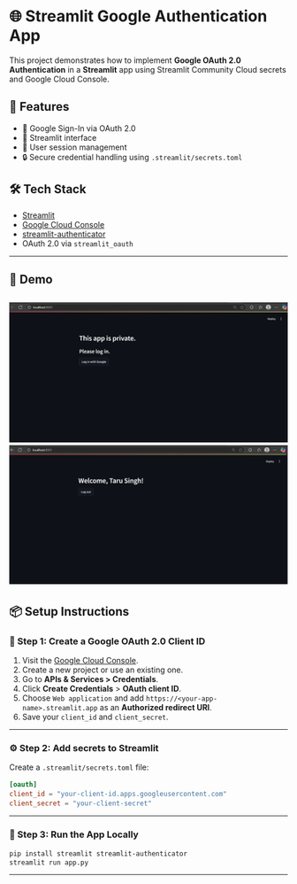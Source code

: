 # 🌐 Streamlit Google Authentication App

This project demonstrates how to implement **Google OAuth 2.0 Authentication** in a **Streamlit** app using Streamlit Community Cloud secrets and Google Cloud Console.

## 🚀 Features

- 🔐 Google Sign-In via OAuth 2.0
- 🌈 Streamlit interface
- 🧠 User session management
- 🔒 Secure credential handling using `.streamlit/secrets.toml`

## 🛠️ Tech Stack

- [Streamlit](https://streamlit.io/)
- [Google Cloud Console](https://console.cloud.google.com/)
- [streamlit-authenticator](https://docs.streamlit.io/library/advanced-features/authentication)
- OAuth 2.0 via `streamlit_oauth`

---

## 📸 Demo

![img_1.png](img_1.png)
![img_2.png](img_2.png)
---

## 📦 Setup Instructions

### 🔑 Step 1: Create a Google OAuth 2.0 Client ID

1. Visit the [Google Cloud Console](https://console.cloud.google.com/).
2. Create a new project or use an existing one.
3. Go to **APIs & Services > Credentials**.
4. Click **Create Credentials** > **OAuth client ID**.
5. Choose `Web application` and add `https://<your-app-name>.streamlit.app` as an **Authorized redirect URI**.
6. Save your `client_id` and `client_secret`.

---

### ⚙️ Step 2: Add secrets to Streamlit

Create a `.streamlit/secrets.toml` file:

```toml
[oauth]
client_id = "your-client-id.apps.googleusercontent.com"
client_secret = "your-client-secret"
```

---

### 🧪 Step 3: Run the App Locally
```
pip install streamlit streamlit-authenticator
streamlit run app.py
```

---